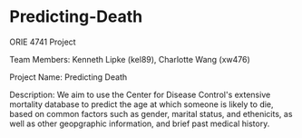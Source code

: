 # Predicting-Death
ORIE 4741 Project

Team Members: Kenneth Lipke (kel89), Charlotte Wang (xw476)

Project Name: Predicting Death

Description: We aim to use the Center for Disease Control's extensive mortality database to predict the age at which someone is likely to die, based on common factors such as gender, marital status, and ethenicits, as well as other geopgraphic information, and brief past medical history.
